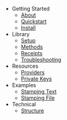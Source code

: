 <!-- docs/_sidebar.md -->

* Getting Started
  * [About](/)
  * [Quickstart](/guide/quickstart.md)
  * [Install](/guide/install.md)
* Library
  * [Setup](/guide/setup.md)
  * [Methods](/guide/methods.md)
  * [Receipts](/guide/receipts.md)
  * [Troubleshooting](/guide/troubleshooting.md)
* Resources
  * [Providers](/guide/providers.md)
  * [Private Keys](/guide/privateKeys.md)
* Examples 
  * [Stamping Text](/guide/stampText.md)  
  * [Stamping File](/guide/stampFile.md)
* Technical
  * [Structure](/guide/structure.md)